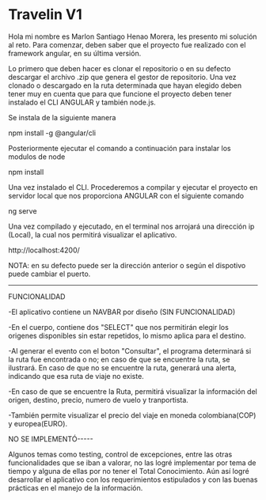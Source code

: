 # Travelin V1

Hola mi nombre es Marlon Santiago Henao Morera, les presento mi solución al reto.
Para comenzar, deben saber que el proyecto fue realizado con el framework angular, en su última versión.

Lo primero que deben hacer es clonar el repositorio o en su defecto descargar el archivo .zip que genera
el gestor de repositorio. Una vez clonado o descargado en la ruta determinada que hayan elegido deben tener
muy en cuenta que para que funcione el proyecto deben tener instalado el CLI ANGULAR y también node.js.

Se instala de la siguiente manera

npm install -g @angular/cli

Posteriormente ejecutar el comando a continuación para instalar los modulos de node

npm install

Una vez instalado el CLI. Procederemos a compilar y ejecutar el proyecto en servidor local que nos proporciona
ANGULAR con el siguiente comando

ng serve

Una vez compilado y ejecutado, en el terminal nos arrojará una dirección ip (Local), la cual nos permitirá
visualizar el aplicativo.

http://localhost:4200/

NOTA: en su defecto puede ser la dirección anterior o según el dispotivo puede cambiar el puerto.

---------------------------------------------------------------------------------------------------------------

FUNCIONALIDAD

-El aplicativo contiene un NAVBAR por diseño (SIN FUNCIONALIDAD)

-En el cuerpo, contiene dos "SELECT" que nos permitirán elegir los origenes disponibles sin estar repetidos,
lo mismo aplica para el destino.

-Al generar el evento con el boton "Consultar", el programa determinará si la ruta fue encontrada o no; en caso
de que se encuentre la ruta, se ilustrará. En caso de que no se encuentre la ruta, generará una alerta, indicando que esa ruta de viaje no existe.

-En caso de que se encuentre la Ruta, permitirá visualizar la información del origen, destino, precio, numero de vuelo y tranportista.

-También permite visualizar el precio del viaje en moneda colombiana(COP) y europea(EURO).


NO SE IMPLEMENTÓ-----

Algunos temas como testing, control de excepciones, entre las otras funcionalidades que se iban a valorar, no las logré implementar por tema de tiempo y alguna de ellas por no tener el Total Conocimiento. Aún así logré desarrollar el aplicativo con los requerimientos estipulados y con las buenas prácticas en el manejo de la información.






